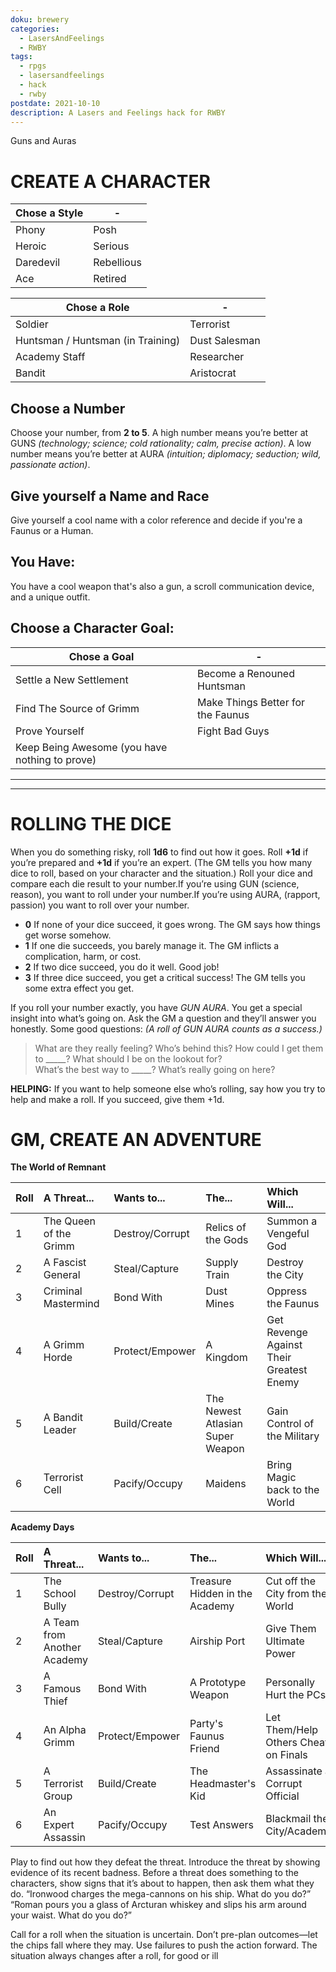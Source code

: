 ```yaml
---
doku: brewery
categories:
  - LasersAndFeelings
  - RWBY
tags:
  - rpgs
  - lasersandfeelings
  - hack
  - rwby
postdate: 2021-10-10
description: A Lasers and Feelings hack for RWBY
---
```

Guns and Auras

# CREATE A CHARACTER


| **Chose a Style** | -          |
| ----------------- | ---------- |
| Phony             | Posh       |
| Heroic            | Serious    |
| Daredevil         | Rebellious |
| Ace               | Retired    |

| **Chose a Role**                  | -             |
| --------------------------------- | ------------- |
| Soldier                           | Terrorist     |
| Huntsman / Huntsman (in Training) | Dust Salesman |
| Academy Staff                     | Researcher    |
| Bandit                            | Aristocrat    |


## Choose a Number

Choose your number, from **2 to 5**. A high number means  you’re  better  at GUNS *(technology;  science; cold rationality; calm, precise action)*. A low number means you’re better at AURA *(intuition; diplomacy; seduction; wild, passionate action)*.

## Give yourself a Name and Race

Give yourself a cool name with a color reference and decide if you're a Faunus or a Human.

## You Have:

You have a cool weapon that's also a gun, a scroll communication device, and a unique outfit.

## Choose a Character Goal: 

| **Chose a Goal**                                   | -                                 |
| ---------------------------------------------- | --------------------------------- |
| Settle a New Settlement                        | Become a Renouned Huntsman        |
| Find The Source of Grimm                       | Make Things Better for the Faunus |
| Prove Yourself                                 | Fight Bad Guys                    |
| Keep Being Awesome (you have nothing to prove) |                                   |


---
---

# ROLLING THE DICE

When you do something risky, roll **1d6** to find out how it goes. Roll **+1d** if you’re prepared and **+1d** if you’re an expert. (The GM tells you how many dice to roll, based on your character and the situation.) Roll your dice and compare each die result to your number.If you’re using GUN (science, reason), you want to roll under your number.If you’re using AURA, (rapport, passion) you want to roll over your number.

- **0** If none of your dice succeed, it goes wrong. The GM says how things get worse somehow.
- **1** If  one  die  succeeds,  you  barely  manage  it.  The  GM inflicts a complication, harm, or cost.
- **2** If two dice succeed, you do it well. Good job!
- **3** If three dice succeed, you get a critical success! The GM tells you some extra effect you get. 

If you roll your number exactly, you have *GUN AURA*.  You  get  a  special  insight  into  what’s  going on. Ask the GM a question and they’ll answer you honestly. Some good questions: *(A roll of GUN AURA counts as a success.)*

> What are they really feeling? 
> Who’s behind this? How could I get them to _____? What should I be on  the  lookout  for?  
> What’s  the  best  way  to  _____?  What’s really going on here? 

**HELPING:**  If  you  want  to  help  someone  else  who’s  rolling, say how you try to help and make a roll. If you succeed, give them +1d.

# GM, CREATE AN ADVENTURE
**The World of Remnant**

| Roll | A Threat...            | Wants to...     | The...                           | Which Will...                            |
|:---- |:---------------------- |:--------------- |:-------------------------------- |:---------------------------------------- |
| 1    | The Queen of the Grimm | Destroy/Corrupt | Relics of the Gods               | Summon a Vengeful God                    |
| 2    | A Fascist General      | Steal/Capture   | Supply Train                     | Destroy the City                         |
| 3    | Criminal Mastermind    | Bond With       | Dust Mines                       | Oppress the Faunus                       |
| 4    | A Grimm Horde          | Protect/Empower | A Kingdom                        | Get Revenge Against Their Greatest Enemy |
| 5    | A Bandit Leader        | Build/Create    | The Newest Atlasian Super Weapon | Gain Control of the Military             | 
| 6    | Terrorist Cell         | Pacify/Occupy   | Maidens                          | Bring Magic back to the World            |

**Academy Days**

| Roll | A Threat...                 | Wants to...     | The...                         | Which Will...                        |
|:---- |:--------------------------- |:--------------- |:------------------------------ |:------------------------------------ |
| 1    | The School Bully            | Destroy/Corrupt | Treasure Hidden in the Academy | Cut off the City from the World      |
| 2    | A Team from Another Academy | Steal/Capture   | Airship Port                   | Give Them Ultimate Power             |
| 3    | A Famous Thief              | Bond With       | A Prototype Weapon             | Personally Hurt the PCs              |
| 4    | An Alpha Grimm              | Protect/Empower | Party's Faunus Friend          | Let Them/Help Others Cheat on Finals | 
| 5    | A Terrorist Group           | Build/Create    | The Headmaster's Kid           | Assassinate a Corrupt Official       |
| 6    | An Expert Assassin          | Pacify/Occupy   | Test Answers                   | Blackmail the City/Academy           |


Play to find out how they defeat the threat. Introduce the threat by showing evidence of its recent badness. Before a threat does something to the characters, show signs that it’s about to happen, then ask them what they do. “Ironwood charges the mega-cannons  on  his  ship.  What  do  you  do?”  “Roman  pours  you  a  glass  of  Arcturan  whiskey and slips his arm around your waist. What do you do?”

Call  for  a  roll  when  the  situation  is  uncertain.  Don’t  pre-plan  outcomes—let  the  chips fall where they may. Use failures to push the action forward. The situation always changes after a roll, for good or ill